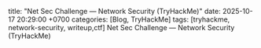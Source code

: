 title: "Net Sec Challenge — Network Security (TryHackMe)" date: 2025-10-17 20:29:00 +0700 categories: [Blog, TryHackMe] tags: [tryhackme, network-security, writeup,ctf]
Net Sec Challenge — Network Security (TryHackMe)
